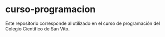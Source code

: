 # curso-programacion
Este repositorio corresponde al utilizado en el curso de programación del Colegio Científico de San Vito.

